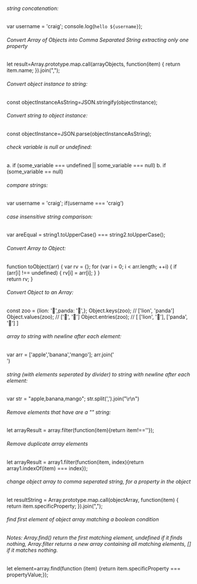 ###### string concatenation:
var username = 'craig';
console.log(`hello ${username}`);

###### Convert Array of Objects into Comma Separated String extracting only one property
let result=Array.prototype.map.call(arrayObjects, function(item) { return item.name; }).join(",");

###### Convert object instance to string:
const objectInstanceAsString=JSON.stringify(objectInstance);

###### Convert string to object instance:
const objectInstance=JSON.parse(objectInstanceAsString);

###### check variable is null or undefined:
a. if (some_variable === undefined || some_variable === null)
b. if (some_variable == null)

###### compare strings:
var username = 'craig';
if(username === 'craig')
###### case insensitive string comparison:
var areEqual = string1.toUpperCase() === string2.toUpperCase();
###### Convert Array to Object:
function toObject(arr) 
{
  var rv = {};
  for (var i = 0; i < arr.length; ++i)
  {
    if (arr[i] !== undefined) 
    {
      rv[i] = arr[i];
    }
  }  
  return rv;
}

###### Convert Object to an Array:
const zoo = {lion: '🦁',panda: '🐼',};
Object.keys(zoo);
// ['lion', 'panda']
Object.values(zoo);
// ['🦁', '🐼']
Object.entries(zoo);
// [ ['lion', '🦁'], ['panda', '🐼'] ]

###### array to string with newline after each element:
var arr = ['apple','banana','mango'];
arr.join('<br/>')

###### string (with elements seperated by divider) to string with newline after each element:
var str = "apple,banana,mango";
str.split(',').join("\r\n")

###### Remove elements that have are a "" string:
let arrayResult = array.filter(function(item){return item!==''});

###### Remove duplicate array elements
let arrayResult = array1.filter(function(item, index){return array1.indexOf(item) === index});

###### change object array to comma seperated string, for a property in the object
let resultString = Array.prototype.map.call(objectArray, function(item) { return item.specificProperty; }).join(",");

###### find first element of object array matching a boolean condition
###### Notes: Array.find() return the first matching element, undefined if it finds nothing, Array.filter returns a new array containing all matching elements, [] if it matches nothing.
let element=array.find(function (item) {return item.specificProperty === propertyValue;});